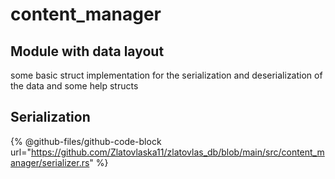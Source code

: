 # content\_manager

## Module with data layout&#x20;

some basic struct implementation for the serialization and deserialization of the data and some help structs

## Serialization&#x20;

{% @github-files/github-code-block url="https://github.com/Zlatovlaska11/zlatovlas_db/blob/main/src/content_manager/serializer.rs" %}









